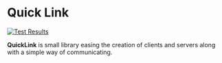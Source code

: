 # Quick Link

[![Test Results](https://github.com/Periapsises/QuickLink/actions/workflows/tests.yml/badge.svg)](https://github.com/Periapsises/QuickLink/actions/workflows/tests.yml)

**QuickLink** is small library easing the creation of clients and servers along with a simple way of communicating.
